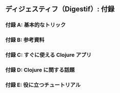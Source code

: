 ## ディジェスティフ（Digestif）: 付録

### 付録 A: 基本的なトリック
### 付録 B: 参考資料
### 付録 C: すぐに使える Clojure アプリ
### 付録 D: Clojure に関する話題
### 付録 E: 役に立つチュートリアル